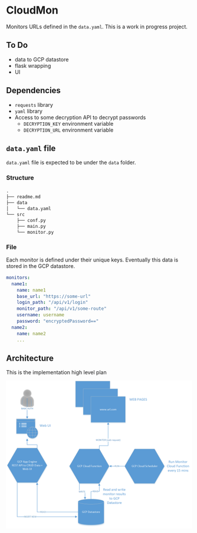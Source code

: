 # CloudMon

Monitors URLs defined in the `data.yaml`. This is a work in progress project.

## To Do

- data to GCP datastore
- flask wrapping
- UI

## Dependencies

- `requests` library
- `yaml` library
- Access to some decryption API to decrypt passwords
  - `DECRYPTION_KEY` environment variable
  - `DECRYPTION_URL` environment variable

## `data.yaml` file

`data.yaml` file is expected to be under the `data` folder.

### Structure

```text
.
├── readme.md
├── data
│   └── data.yaml
└── src
    ├── conf.py
    ├── main.py
    └── monitor.py
```

### File

Each monitor is defined under their unique keys. Eventually this data is stored in the GCP datastore.

```yaml
monitors:
  name1:
    name: name1
    base_url: "https://some-url"
    login_path: "/api/v1/login"
    monitor_path: "/api/v1/some-route"
    username: username
    password: "encryptedPassword=="
  name2:
    name: name2
    ...
```

## Architecture

This is the implementation high level plan

![Architecure](/img/webmon.png)
